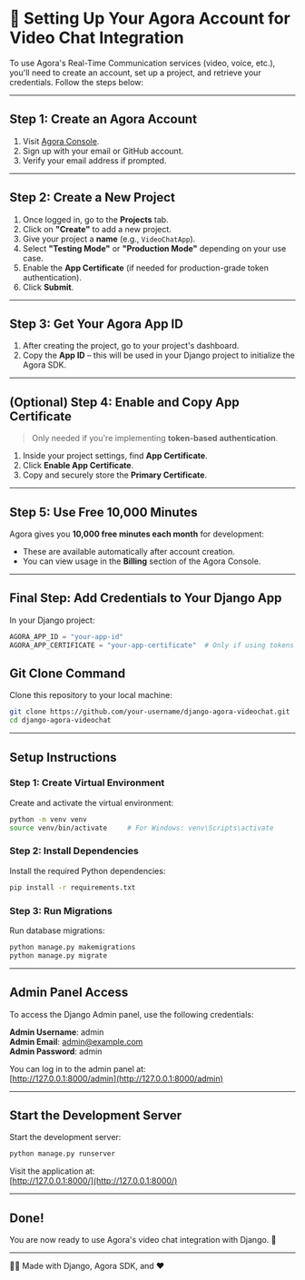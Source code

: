 # 📡 Setting Up Your Agora Account for Video Chat Integration

To use Agora's Real-Time Communication services (video, voice, etc.), you'll need to create an account, set up a project, and retrieve your credentials. Follow the steps below:

---

## Step 1: Create an Agora Account

1. Visit [Agora Console](https://console.agora.io/).
2. Sign up with your email or GitHub account.
3. Verify your email address if prompted.

---

## Step 2: Create a New Project

1. Once logged in, go to the **Projects** tab.
2. Click on **"Create"** to add a new project.
3. Give your project a **name** (e.g., `VideoChatApp`).
4. Select **"Testing Mode"** or **"Production Mode"** depending on your use case.
5. Enable the **App Certificate** (if needed for production-grade token authentication).
6. Click **Submit**.

---

## Step 3: Get Your Agora App ID

1. After creating the project, go to your project's dashboard.
2. Copy the **App ID** – this will be used in your Django project to initialize the Agora SDK.

---

## (Optional) Step 4: Enable and Copy App Certificate

> Only needed if you're implementing **token-based authentication**.

1. Inside your project settings, find **App Certificate**.
2. Click **Enable App Certificate**.
3. Copy and securely store the **Primary Certificate**.

---

## Step 5: Use Free 10,000 Minutes

Agora gives you **10,000 free minutes each month** for development:
- These are available automatically after account creation.
- You can view usage in the **Billing** section of the Agora Console.

---

## Final Step: Add Credentials to Your Django App

In your Django project:

```python
AGORA_APP_ID = "your-app-id"
AGORA_APP_CERTIFICATE = "your-app-certificate"  # Only if using tokens
```
## Git Clone Command

Clone this repository to your local machine:

```bash
git clone https://github.com/your-username/django-agora-videochat.git
cd django-agora-videochat
```

---

## Setup Instructions

### Step 1: Create Virtual Environment

Create and activate the virtual environment:

```bash
python -m venv venv
source venv/bin/activate     # For Windows: venv\Scripts\activate
```

### Step 2: Install Dependencies

Install the required Python dependencies:

```bash
pip install -r requirements.txt
```

### Step 3: Run Migrations

Run database migrations:

```bash
python manage.py makemigrations
python manage.py migrate
```

---

## Admin Panel Access

To access the Django Admin panel, use the following credentials:

**Admin Username**: admin  
**Admin Email**: admin@example.com  
**Admin Password**: admin

You can log in to the admin panel at:  
[http://127.0.0.1:8000/admin](http://127.0.0.1:8000/admin)

---

## Start the Development Server

Start the development server:

```bash
python manage.py runserver
```

Visit the application at:  
[http://127.0.0.1:8000/](http://127.0.0.1:8000/)

---
## Done!

You are now ready to use Agora's video chat integration with Django. 🎉

---

👨‍💻 Made with Django, Agora SDK, and ❤️